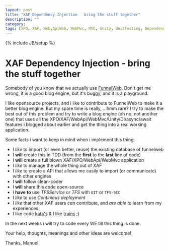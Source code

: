 ```yaml
---
layout: post
title: "XAF Dependency Injection   bring the stuff together"
description: ""
category: 
tags: [XPO, XAF, Web,ApiWeb, WebMvc, MVC, Unity, UnitTesting, DependencyInjection, DI, Async, Await]
---
```

{% include JB/setup %}

# XAF Dependency Injection - bring the stuff together #

Somebody of you know that we actually use [FunnelWeb](http://www.funnelweblog.com/). Don't get me wrong, it is a good blog engine, but it's buggy, and it is a playground. 

I like opensource projects, and i like to contribute to FunnelWeb to make it a better blog engine. But my spare time is really, ...hmm rare? I try to make the best out of this problem and try to write a blog engine (oh no, not another one) that uses all the XPO/XAF/WebApi/WebMvc/Unity/DI/async/await features i blogged about earlier and get the thing into a real working application.

Some facts i want to keep in mind when i implement this thing:

* I *like* to import (or even better, reuse) the existing database of funnelweb
* I **will** create this in TDD (from the **first** to the **last** line of code)
* I **will** create a full blown XAF/XPO/WebApi/WebMvc application
* I *like* to manage the whole thing out of XAF
* I *like* to create a API that allows me easily to import (or communicate) with other engines
* I **will** follow clean-coder
* I **will** share this code open-source
* I **have to** use *TFSService* or *TFS* with `GIT` or `TFS-SCC`
* I *like* to use *Continious deployment*
* I *like* that other XAF users *can* contribute, and *are able to* learn from my experiences
* I like code [kata's](http://osherove.com/tdd-kata-1/) & I like [trains](http://www.youtube.com/watch?v=hHkKJfcBXcw) ;)

In the next weeks i will try to code every WE till this thing is done.

Your help, thoughts, meanings and other ideas are welcome! 

Thanks, Manuel
